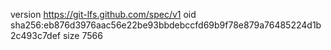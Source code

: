 version https://git-lfs.github.com/spec/v1
oid sha256:eb876d3976aac56e22be93bbdebccfd69b9f78e879a76485224d1b2c493c7def
size 7566
